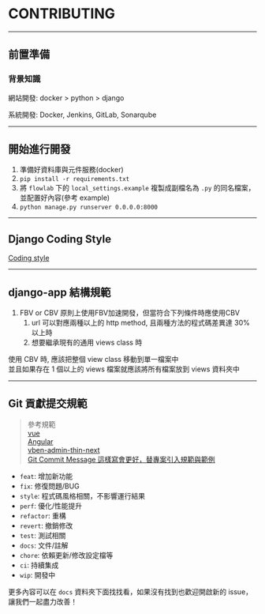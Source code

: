 # CONTRIBUTING

---

## 前置準備

### 背景知識

網站開發:
docker > python > django

系統開發:
Docker, Jenkins, GitLab, Sonarqube

---

## 開始進行開發

1. 準備好資料庫與元件服務(docker)
2. `pip install -r requirements.txt`
3. 將 `flowlab` 下的 `local_settings.example` 複製成副檔名為 `.py` 的同名檔案，並配置好內容(參考 example)
4. `python manage.py runserver 0.0.0.0:8000`

---

## Django Coding Style

[Coding style](https://docs.djangoproject.com/en/dev/internals/contributing/writing-code/coding-style/)

---

## django-app 結構規範

1. FBV or CBV
原則上使用FBV加速開發，但當符合下列條件時應使用CBV
    1. url 可以對應兩種以上的 http method, 且兩種方法的程式碼差異達 30% 以上時
    2. 想要繼承現有的通用 views class 時

使用 CBV 時, 應該把整個 view class 移動到單一檔案中  
並且如果存在 1 個以上的 views 檔案就應該將所有檔案放到 views 資料夾中

---

## Git 貢獻提交規範
> 參考規範  
> [vue](https://github.com/vuejs/vue/blob/dev/.github/COMMIT_CONVENTION.md)  
> [Angular](https://github.com/conventional-changelog/conventional-changelog/tree/master/packages/conventional-changelog-angular)  
> [vben-admin-thin-next](https://github.com/anncwb/vben-admin-thin-next/blob/main/README.md)  
> [Git Commit Message 這樣寫會更好，替專案引入規範與範例](https://wadehuanglearning.blogspot.com/2019/05/commit-commit-commit-why-what-commit.html)

- `feat`: 增加新功能
- `fix`: 修復問題/BUG
- `style`: 程式碼風格相關，不影響運行結果
- `perf`: 優化/性能提升
- `refactor`: 重構
- `revert`: 撤銷修改
- `test`: 測試相關
- `docs`: 文件/註解
- `chore`: 依賴更新/修改設定檔等
- `ci`: 持續集成
- `wip`: 開發中

更多內容可以在 `docs` 資料夾下面找找看，如果沒有找到也歡迎開啟新的 issue，讓我們一起盡力改善！
